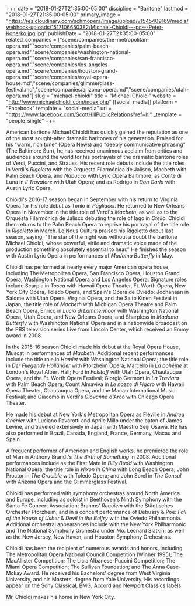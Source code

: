 +++
date = "2018-01-27T21:35:00-05:00"
discipline = "Baritone"
lastmod = "2018-01-27T21:35:00-05:00"
primary_image = "https://res.cloudinary.com/schmopera/image/upload/v1545409169/media/webhook-uploads/1517106650382/Michael-Chioldi---pc---Peter-Konerko.jpg.jpg"
publishDate = "2018-01-27T21:35:00-05:00"
related_companies = ["scene/companies/the-metropolitan-opera.md","scene/companies/palm-beach-opera.md","scene/companies/washington-national-opera.md","scene/companies/san-francisco-opera.md","scene/companies/los-angeles-opera.md","scene/companies/houston-grand-opera.md","scene/companies/royal-opera-house.md","scene/companies/glimmerglass-festival.md","scene/companies/arizona-opera.md","scene/companies/utah-opera.md"]
slug = "michael-chioldi"
title = "Michael Chioldi"
website = "http://www.michaelchioldi.com/index.php"
[[social_media]]
platform = "Facebook"
template = "social-media"
url = "https://www.facebook.com/ScottHillPublicRelations?ref=hl"
_template = "people_single"
+++

American baritone Michael Chioldi has quickly gained the reputation as one of the most sought-after dramatic baritones of his generation. Praised for his "warm, rich tone" (Opera News) and "deeply communicative phrasing" (The Baltimore Sun), he has received unanimous acclaim from critics and audiences around the world for his portrayals of the dramatic baritone roles of Verdi, Puccini, and Strauss. His recent role debuts include the title roles in Verdi's *Rigoletto* with the Orquesta Filarmónica de Jalisco, Macbeth with Palm Beach Opera, and *Nabucco* with Lyric Opera Baltimore; as Conte di Luna in *Il Trovatore* with Utah Opera; and as Rodrigo in *Don Carlo* with Austin Lyric Opera.

Chioldi's 2016-17 season began in September with his return to Virginia Opera for his role debut as Tonio in *Pagliacci*. He returned to New Orleans Opera in November in the title role of Verdi's *Macbeth*, as well as to the Orquesta Filarmónica de Jalisco debuting the role of Iago in *Otello*. Chioldi then returns to the Palm Beach Opera to reprise his portrayal of the title role in *Rigoletto* in March. Le Nous Cultura praised his Rigoletto debut last season, saying, "The star of the night was without a doubt the baritone Michael Chioldi, whose powerful, virile and dramatic voice made of the production something absolutely essential to hear." He finishes the season with Austin Lyric Opera in performances of *Madama Butterfly* in May.

Chioldi has performed at nearly every major American opera house, including The Metropolitan Opera, San Francisco Opera, Houston Grand Opera, Washington National Opera and Los Angeles Opera. Signature roles include Scarpia in *Tosca* with Hawaii Opera Theater, Ft. Worth Opera, New York City Opera, Toledo Opera, and Spain's Opera de Oviedo; Jochanaan in Salome with Utah Opera, Virginia Opera, and the Saito Kinen Festival in Japan; the title role of *Macbeth* with Michigan Opera Theatre and Palm Beach Opera, Enrico in *Lucia di Lammermoor* with Washington National Opera, Utah Opera, and New Orleans Opera; and Sharpless in *Madama Butterfly* with Washington National Opera and in a nationwide broadcast on the PBS television series Live from Lincoln Center, which received an Emmy award in 2008.

In the 2015-16 season Chioldi made his debut at the Royal Opera House, Muscat in performances of *Macbeth*. Additional recent performances include the title role in *Hamlet* with Washington National Opera; the title role in *Der Fliegende Holländer* with Pforzheim Opera; Marcello in *La bohéme* at London's Royal Albert Hall; Ford in *Falstaff* with Utah Opera, Chautauqua Opera, and the Ft. Worth Opera Festival; Giorgio Germont in *La Traviata* with Palm Beach Opera; Count Almaviva in *Le nozze di Figaro* with Hawaii Opera Theater, Chautauqua Opera, and the Macau International Music Festival; and Giacomo in Verdi's *Giovanna d'Arco* with Chicago Opera Theater.

He made his debut at New York's Metropolitan Opera as Fléville in *Andrea Chénier* with Luciano Pavarotti and Aprile Millo under the baton of James Levine, and traveled extensively in Japan with Maestro Seiji Osawa. He has also performed in Brazil, Canada, England, France, Germany, Macau and Spain.

A frequent performer of American and English works, he premiered the role of Man in Anthony Brandt's *The Birth of Something* in 2008. Additional performances include as the First Mate in *Billy Budd* with Washington National Opera; the title role in *Nixon in China* with Long Beach Opera; John Proctor in *The Crucible* with Toledo Opera; and John Sorel in *The Consul* with Arizona Opera and the Glimmerglass Festival.

Chioldi has performed with symphony orchestras around North America and Europe, including as soloist in Beethoven's Ninth Symphony with the Santa Fe Concert Association; Brahms' *Requiem* with the Städtisches Orchester Pforzheim; and in a concert performance of Debussy & Poe: *Fall of the House of Usher* & *Devil in the Belfry* with the Oviedo Philharmonia. Additional orchestral appearances include with the New York Philharmonic and The National Symphony Orchestra under Mo. Leonard Slatkin; as well as the New Jersey, New Haven, and Houston Symphony Orchestras.

Chioldi has been the recipient of numerous awards and honors, including The Metropolitan Opera National Council Competition (Winner 1995); The MacAllister Competition; The Licia Albanese-Puccini Competition; The Miami Opera Competition; The Sullivan Foundation; and The Anna Case-Mckay Award. He received his Bachelors' degree from West Virginia University, and his Masters' degree from Yale University. His recordings appear on the Sony Classical, BMG, Accord and Newport Classics labels.

Mr. Chioldi makes his home in New York City.
